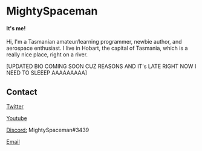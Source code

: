 # MightySpaceman
#### It's me!

Hi, I'm a Tasmanian amateur/learning programmer, newbie author, and aerospace enthusiast. 
I live in Hobart, the capital of Tasmania, which is a really nice place, right on a river.

[UPDATED BIO COMING SOON CUZ REASONS AND IT's LATE RIGHT NOW I NEED TO SLEEEP AAAAAAAAA]

## Contact
[Twitter](https://twitter.com/mighty_spaceman)

[Youtube](https://www.youtube.com/c/mightyspaceman)

[Discord:](https://discord.gg/AsCeXnMTYZ) MightySpaceman#3439

[Email](mailto:spaceman384@outlook.com.com?subject=[GitHub]%20Big%20Chungus%20Sends%20His%20Regards)
